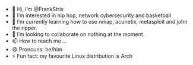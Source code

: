 - 👋 Hi, I’m @FrankStrix
- 👀 I’m interested in hip hop, network cybersecurity and basketball
- 🌱 I’m currently learning how to use nmap, acunetix, metasploit and john the ripper.
- 💞️ I’m looking to collaborate on nothing at the moment
- 📫 How to reach me ...
- 😄 Pronouns: he/him
- ⚡ Fun fact: my favourite Linux distribution is Arch
